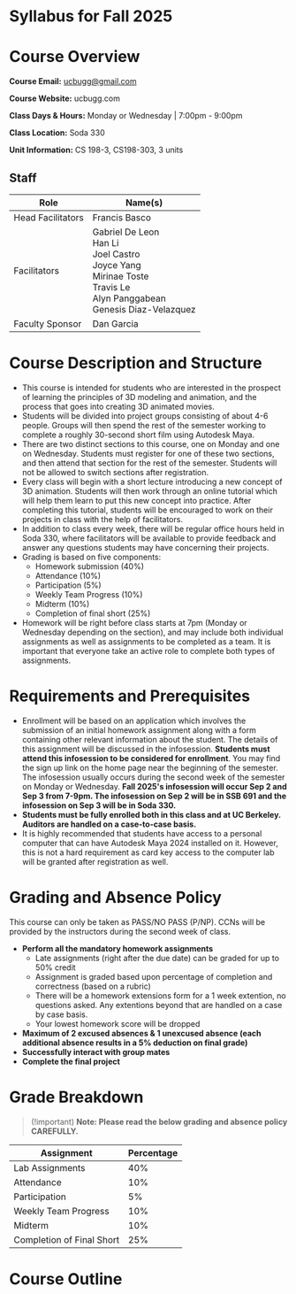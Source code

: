 # Syllabus for Fall 2025

# Course Overview

**Course Email:** ucbugg@gmail.com

**Course Website:** ucbugg.com

**Class Days & Hours:** Monday or Wednesday | 7:00pm - 9:00pm

**Class Location:** Soda 330

**Unit Information:** CS 198-3, CS198-303, 3 units

## Staff

| Role              | Name(s)                                                                                                                                  |
| ----------------- | ---------------------------------------------------------------------------------------------------------------------------------------- |
| Head Facilitators | Francis Basco                                                                                                                            |
| Facilitators      | Gabriel De Leon <br>Han Li <br>Joel Castro <br>Joyce Yang <br>Mirinae Toste <br>Travis Le <br>Alyn Panggabean <br>Genesis Diaz-Velazquez |
| Faculty Sponsor   | Dan Garcia                                                                                                                               |

# Course Description and Structure

- This course is intended for students who are interested in the prospect of learning the principles of 3D modeling and animation, and the process that goes into creating 3D animated movies.
- Students will be divided into project groups consisting of about 4-6 people. Groups will then spend the rest of the semester working to complete a roughly 30-second short film using Autodesk Maya.
- There are two distinct sections to this course, one on Monday and one on Wednesday. Students must register for one of these two sections, and then attend that section for the rest of the semester. Students will not be allowed to switch sections after registration.
- Every class will begin with a short lecture introducing a new concept of 3D animation. Students will then work through an online tutorial which will help them learn to put this new concept into practice. After completing this tutorial, students will be encouraged to work on their projects in class with the help of facilitators.
- In addition to class every week, there will be regular office hours held in Soda 330, where facilitators will be available to provide feedback and answer any questions students may have concerning their projects.
- Grading is based on five components:
  - Homework submission (40%)
  - Attendance (10%)
  - Participation (5%)
  - Weekly Team Progress (10%)
  - Midterm (10%)
  - Completion of final short (25%)
- Homework will be right before class starts at 7pm (Monday or Wednesday depending on the section), and may include both individual assignments as well as assignments to be completed as a team. It is important that everyone take an active role to complete both types of assignments.

# Requirements and Prerequisites

- Enrollment will be based on an application which involves the submission of an initial homework assignment along with a form containing other relevant information about the student. The details of this assignment will be discussed in the infosession. **Students must attend this infosession to be considered for enrollment**. You may find the sign up link on the home page near the beginning of the semester. The infosession usually occurs during the second week of the semester on Monday or Wednesday. **Fall 2025's infosession will occur Sep 2 and Sep 3 from 7-9pm. The infosession on Sep 2 will be in SSB 691 and the infosession on Sep 3 will be in Soda 330.**
- **Students must be fully enrolled both in this class and at UC Berkeley. Auditors are handled on a case-to-case basis.**
- It is highly recommended that students have access to a personal computer that can have Autodesk Maya 2024 installed on it. However, this is not a hard requirement as card key access to the computer lab will be granted after registration as well.

# Grading and Absence Policy

This course can only be taken as PASS/NO PASS (P/NP). CCNs will be provided by the instructors during the second week of class.

- **Perform all the mandatory homework assignments**
  - Late assignments (right after the due date) can be graded for up to 50% credit
  - Assignment is graded based upon percentage of completion and correctness (based on a rubric)
  - There will be a homework extensions form for a 1 week extention, no questions asked. Any extentions beyond that are handled on a case by case basis.
  - Your lowest homework score will be dropped
- **Maximum of 2 excused absences & 1 unexcused absence (each additional absence results in a 5% deduction on final grade)**
- **Successfully interact with group mates**
- **Complete the final project**

# Grade Breakdown

> (!important)
> **Note: Please read the below grading and absence policy CAREFULLY.**

| Assignment                | Percentage |
| ------------------------- | ---------- |
| Lab Assignments           | 40%        |
| Attendance                | 10%        |
| Participation             | 5%         |
| Weekly Team Progress      | 10%        |
| Midterm                   | 10%        |
| Completion of Final Short | 25%        |

# Course Outline
